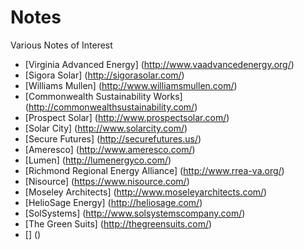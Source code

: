 # Notes
Various Notes of Interest

* [Virginia Advanced Energy] (http://www.vaadvancedenergy.org/)
* [Sigora Solar] (http://sigorasolar.com/)
* [Williams Mullen] (http://www.williamsmullen.com/)
* [Commonwealth Sustainability Works] (http://commonwealthsustainability.com/)
* [Prospect Solar] (http://www.prospectsolar.com/)
* [Solar City] (http://www.solarcity.com/)
* [Secure Futures] (http://securefutures.us/)
* [Ameresco] (http://www.ameresco.com/)
* [Lumen] (http://lumenergyco.com/)
* [Richmond Regional Energy Alliance] (http://www.rrea-va.org/)
* [Nisource] (https://www.nisource.com/)
* [Moseley Architects] (http://www.moseleyarchitects.com/)
* [HelioSage Energy] (http://heliosage.com/)
* [SolSystems] (http://www.solsystemscompany.com/)
* [The Green Suits] (http://thegreensuits.com/)
* [] ()
